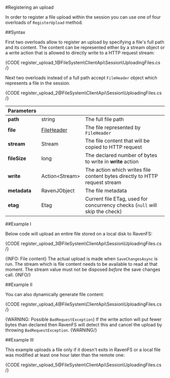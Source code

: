 ﻿#Registering an upload

In order to register a file upload within the session you can use one of four overloads of `RegisterUpload` method.

##Syntax

First two overloads allow to register an upload by specifying a file's full path and its content. The content can be represented either by 
a stream object or a write action that is allowed to directly write to a HTTP request stream:

{CODE register_upload_1@FileSystem\ClientApi\Session\UploadingFiles.cs /}

Next two overloads instead of a full path accept `FileHeader` object which represents a file in the session.

{CODE register_upload_2@FileSystem\ClientApi\Session\UploadingFiles.cs /}

| Parameters | | |
| ------------- | ------------- | ----- |
| **path** | string | The full file path |
| **file** | [FileHeader](../../../glossary/file-header) | The file represented by `FileHeader` |
| **stream** | Stream | The file content that will be copied to HTTP request |
| **fileSize** | long | The declared number of bytes to write in **write** action |
| **write** | Action&lt;Stream&gt; | The action which writes file content bytes directly to HTTP request stream |
| **metadata** | RavenJObject | The file metadata |
| **etag** | Etag | Current file ETag, used for concurrency checks (`null` will skip the check) |

##Example I

Below code will upload an entire file stored on a local disk to RavenFS:

{CODE register_upload_3@FileSystem\ClientApi\Session\UploadingFiles.cs /}

{INFO: File content}
The actual upload is made when `SaveChangesAsync` is run. The stream which is file content needs to be available to read at that moment.
The stream value must not be disposed _before_ the save changes call.
{INFO/}

##Example II

You can also dynamically generate file content:

{CODE register_upload_4@FileSystem\ClientApi\Session\UploadingFiles.cs /}

{WARNING: Possible `BadRequestException`}
If the write action will put fewer bytes than declared then RavenFS will detect this and cancel the upload by throwing `BadRequestException`.
{WARNING/}

##Example III

This example uploads a file only if it doesn't exits in RavenFS or a local file was modified at least one hour later than the remote one:

{CODE register_upload_5@FileSystem\ClientApi\Session\UploadingFiles.cs /}
